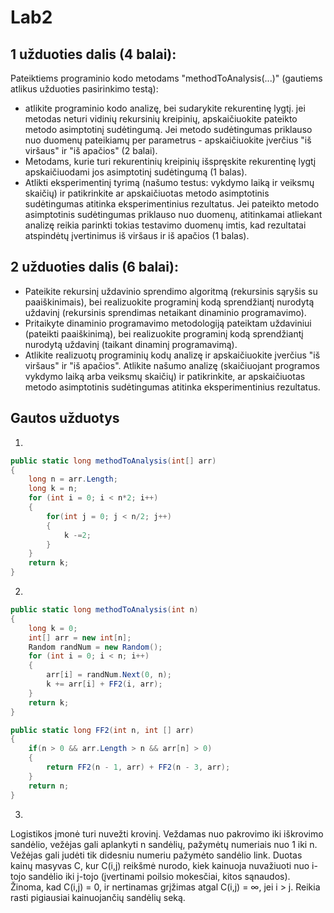 # Lab2

## 1 užduoties dalis (4 balai):
Pateiktiems programinio kodo metodams "methodToAnalysis(...)" (gautiems atlikus užduoties pasirinkimo testą):
* atlikite programinio kodo analizę, bei sudarykite rekurentinę lygtį. jei metodas neturi vidinių rekursinių kreipinių, apskaičiuokite pateikto metodo asimptotinį sudėtingumą. Jei metodo sudėtingumas priklauso nuo duomenų pateikiamų per parametrus - apskaičiuokite įverčius "iš viršaus" ir "iš apačios" (2 balai).
* Metodams, kurie turi rekurentinių kreipinių išspręskite rekurentinę lygtį apskaičiuodami jos asimptotinį sudėtingumą (1 balas).
* Atlikti eksperimentinį tyrimą (našumo testus: vykdymo laiką ir veiksmų skaičių) ir patikrinkite ar apskaičiuotas metodo asimptotinis sudėtingumas atitinka eksperimentinius rezultatus. Jei pateikto metodo asimptotinis sudėtingumas priklauso nuo duomenų, atitinkamai atliekant analizę reikia parinkti tokias testavimo duomenų imtis, kad rezultatai atspindėtų įvertinimus iš viršaus ir iš apačios (1 balas).

## 2 užduoties dalis (6 balai):
* Pateikite rekursinį uždavinio sprendimo algoritmą (rekursinis sąryšis su paaiškinimais), bei realizuokite programinį kodą sprendžiantį nurodytą uždavinį (rekursinis sprendimas netaikant dinaminio programavimo).
* Pritaikyte dinaminio programavimo metodologiją pateiktam uždaviniui (pateikti paaiškinimą), bei realizuokite programinį kodą sprendžiantį nurodytą uždavinį (taikant dinaminį programavimą).
* Atlikite realizuotų programinių kodų analizę ir apskaičiuokite įverčius "iš viršaus" ir "iš apačios". Atlikite našumo analizę (skaičiuojant programos vykdymo laiką arba veiksmų skaičių) ir patikrinkite, ar apskaičiuotas metodo asimptotinis sudėtingumas atitinka eksperimentinius rezultatus.

## Gautos užduotys
1. 
```C#
public static long methodToAnalysis(int[] arr)
{
    long n = arr.Length;
    long k = n;
    for (int i = 0; i < n*2; i++)
    {
        for(int j = 0; j < n/2; j++)
        {
            k -=2;
        }
    }
    return k;
}
```

2. 
```C#
public static long methodToAnalysis(int n)
{
    long k = 0;
    int[] arr = new int[n];
    Random randNum = new Random();
    for (int i = 0; i < n; i++)
    {
        arr[i] = randNum.Next(0, n);
        k += arr[i] + FF2(i, arr);
    }
    return k;
}

public static long FF2(int n, int [] arr)
{
    if(n > 0 && arr.Length > n && arr[n] > 0)
    {
        return FF2(n - 1, arr) + FF2(n - 3, arr);
    }
    return n;
}
```
3. 
Logistikos įmonė turi nuvežti krovinį. Veždamas nuo pakrovimo iki iškrovimo sandėlio, vežėjas gali aplankyti n sandėlių, pažymėtų numeriais nuo 1 iki n. Vežėjas gali judėti tik didesniu numeriu pažymėto sandėlio link. Duotas kainų masyvas C, kur C(i,j) reikšmė nurodo, kiek kainuoja nuvažiuoti nuo i-tojo sandėlio iki j-tojo (įvertinami poilsio mokesčiai, kitos sąnaudos). Žinoma, kad C(i,j) = 0, ir nertinamas grįžimas atgal C(i,j) = ∞, jei i > j. Reikia rasti pigiausiai kainuojančių sandėlių seką.

